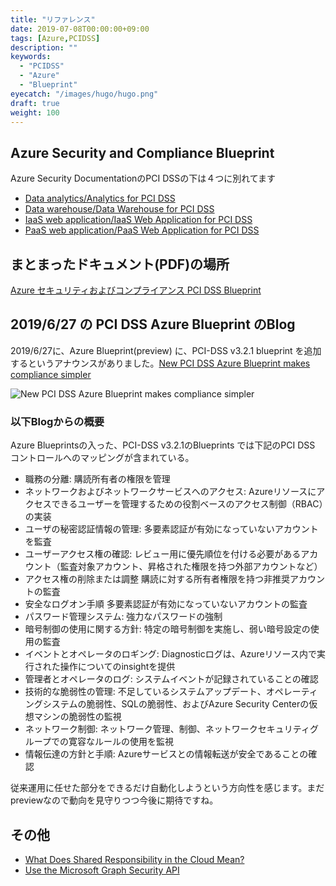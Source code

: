 ```yaml
---
title: "リファレンス"
date: 2019-07-08T00:00:00+09:00
tags: [Azure,PCIDSS]
description: ""
keywords:
  - "PCIDSS"
  - "Azure"
  - "Blueprint"
eyecatch: "/images/hugo/hugo.png"
draft: true
weight: 100
---
```


## Azure Security and Compliance Blueprint

Azure Security DocumentationのPCI DSSの下は４つに別れてます

- [Data analytics/Analytics for PCI DSS](https://docs.microsoft.com/en-us/azure/security/blueprints/pcidss-analytics-overview)
- [Data warehouse/Data Warehouse for PCI DSS](https://docs.microsoft.com/en-us/azure/security/blueprints/pcidss-dw-overview)
- [IaaS web application/IaaS Web Application for PCI DSS](https://docs.microsoft.com/en-us/azure/security/blueprints/pcidss-iaaswa-overview)
- [PaaS web application/PaaS Web Application for PCI DSS](https://docs.microsoft.com/en-us/azure/security/blueprints/pcidss-paaswa-overview)

## まとまったドキュメント(PDF)の場所

[Azure セキュリティおよびコンプライアンス PCI DSS Blueprint](https://servicetrust.microsoft.com/ViewPage/PCIBlueprint)

## 2019/6/27 の PCI DSS Azure Blueprint のBlog

2019/6/27に、Azure Blueprint(preview) に、PCI-DSS v3.2.1 blueprint を追加するというアナウンスがありました。[New PCI DSS Azure Blueprint makes compliance simpler](https://azure.microsoft.com/en-us/blog/new-pci-dss-azure-blueprint-makes-compliance-simpler/)

![New PCI DSS Azure Blueprint makes compliance simpler](/images/pcidss/newpcidssbp01.png)


### 以下Blogからの概要

Azure Blueprintsの入った、PCI-DSS v3.2.1のBlueprints では下記のPCI DSS コントロールへのマッピングが含まれている。

- 職務の分離: 購読所有者の権限を管理
- ネットワークおよびネットワークサービスへのアクセス: Azureリソースにアクセスできるユーザーを管理するための役割ベースのアクセス制御（RBAC）の実装
- ユーザの秘密認証情報の管理: 多要素認証が有効になっていないアカウントを監査
- ユーザーアクセス権の確認: レビュー用に優先順位を付ける必要があるアカウント（監査対象アカウント、昇格された権限を持つ外部アカウントなど）
- アクセス権の削除または調整 購読に対する所有者権限を持つ非推奨アカウントの監査
- 安全なログオン手順 多要素認証が有効になっていないアカウントの監査
- パスワード管理システム: 強力なパスワードの強制
- 暗号制御の使用に関する方針: 特定の暗号制御を実施し、弱い暗号設定の使用の監査
- イベントとオペレータのロギング: Diagnosticログは、Azureリソース内で実行された操作についてのinsightを提供
- 管理者とオペレータのログ: システムイベントが記録されていることの確認
- 技術的な脆弱性の管理: 不足しているシステムアップデート、オペレーティングシステムの脆弱性、SQLの脆弱性、およびAzure Security Centerの仮想マシンの脆弱性の監視
- ネットワーク制御: ネットワーク管理、制御、ネットワークセキュリティグループでの寛容なルールの使用を監視
- 情報伝達の方針と手順: Azureサービスとの情報転送が安全であることの確認

従来運用に任せた部分をできるだけ自動化しようという方向性を感じます。まだpreviewなので動向を見守りつつ今後に期待ですね。

## その他

- [What Does Shared Responsibility in the Cloud Mean?](https://blogs.msdn.microsoft.com/azuresecurity/2016/04/18/what-does-shared-responsibility-in-the-cloud-mean/)
- [Use the Microsoft Graph Security API](https://docs.microsoft.com/en-us/graph/api/resources/security-api-overview?view=graph-rest-beta)
